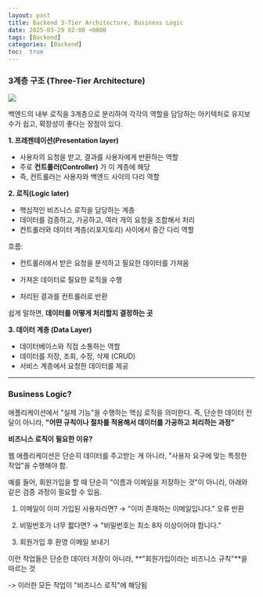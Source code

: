 ```yaml
---
layout: post
title: Backend 3-Tier Architecture, Business Logic
date: 2025-03-29 02:00 +0800
tags: [Backend]
categories: [Backend]
toc:  true
---
```


### 3계층 구조 (Three-Tier Architecture)

![](https://velog.velcdn.com/images/ghkdehs/post/0c708033-f7bd-48cc-bba3-517ea5806f34/image.png)

백엔드의 내부 로직을 3계층으로 분리하여 각각의 역할을 담당하는 아키텍처로 유지보수가 쉽고, 확장성이 좋다는 장점이 있다.
<!--more-->

**1. 프레젠테이션(Presentation layer)** 
- 사용자의 요청을 받고, 결과를 사용자에게 반환하는 역할
- 주로 **컨트롤러(Controller)** 가 이 계층에 해당
- 즉, 컨트롤러는 사용자와 백엔드 사이의 다리 역할

**2. 로직(Logic later)**
- 핵심적인 비즈니스 로직을 담당하는 계층
- 데이터를 검증하고, 가공하고, 여러 개의 요청을 조합해서 처리
- 컨트롤러와 데이터 계층(리포지토리) 사이에서 중간 다리 역할


흐름:

- 컨트롤러에서 받은 요청을 분석하고 필요한 데이터를 가져옴

- 가져온 데이터로 필요한 로직을 수행

- 처리된 결과를 컨트롤러로 반환

쉽게 말하면, **데이터를 어떻게 처리할지 결정하는 곳**




**3. 데이터 계층 (Data Layer)** 
- 데이터베이스와 직접 소통하는 역할
- 데이터를 저장, 조회, 수정, 삭제 (CRUD)
- 서비스 계층에서 요청한 데이터를 제공

---

### Business Logic?
애플리케이션에서 "실제 기능"을 수행하는 핵심 로직을 의미한다.
즉, 단순한 데이터 전달이 아니라, **"어떤 규칙이나 절차를 적용해서 데이터를 가공하고 처리하는 과정"**

**비즈니스 로직이 필요한 이유?**

웹 애플리케이션은 단순히 데이터를 주고받는 게 아니라, "사용자 요구에 맞는 특정한 작업"을 수행해야 함.

예를 들어, 회원가입을 할 때 단순히 "이름과 이메일을 저장하는 것"이 아니라, 아래와 같은 검증 과정이 필요할 수 있음.

1. 이메일이 이미 가입된 사용자라면? → "이미 존재하는 이메일입니다." 오류 반환

2. 비밀번호가 너무 짧다면? → "비밀번호는 최소 8자 이상이어야 합니다."

3. 회원가입 후 환영 이메일 보내기

이런 작업들은 단순한 데이터 저장이 아니라, **"회원가입이라는 비즈니스 규칙"**을 따르는 것

-> 이러한 모든 작업이 "비즈니스 로직"에 해당됨
